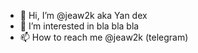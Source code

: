 - 👋 Hi, I’m @jeaw2k aka Yan dex
- 👀 I’m interested in bla bla bla
- 📫 How to reach me @jeaw2k (telegram)

<!---
i like standart README! let's read this text together, we didn't read that before.
--->
